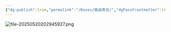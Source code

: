 ```yaml
---
{"dg-publish":true,"permalink":"/Boxes/路由聚合/","dgPassFrontmatter":true,"created":"2025-05-20T20:26:02.291+08:00","updated":"2025-05-20T20:29:47.989+08:00"}
---
```


![file-20250520202945927.png](/img/user/images/%E8%B7%AF%E7%94%B1%E8%81%9A%E5%90%88/file-20250520202945927.png)